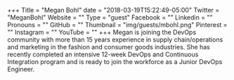 +++
Title = "Megan Bohl"
date = "2018-03-19T15:22:49-05:00"
Twitter = "MeganBohl"
Website = ""
Type = "guest"
Facebook = ""
Linkedin = ""
Pronouns = ""
GitHub = ""
Thumbnail = "img/guests/mbohl.png"
Pinterest = ""
Instagram = ""
YouTube = ""
+++
Megan is joining the DevOps community with more than 15 years experience in supply chain/operations and marketing in the fashion and consumer goods industries. She has recently completed an intensive 12-week DevOps and Continuous Integration program and is ready to join the workforce as a Junior DevOps Engineer.
